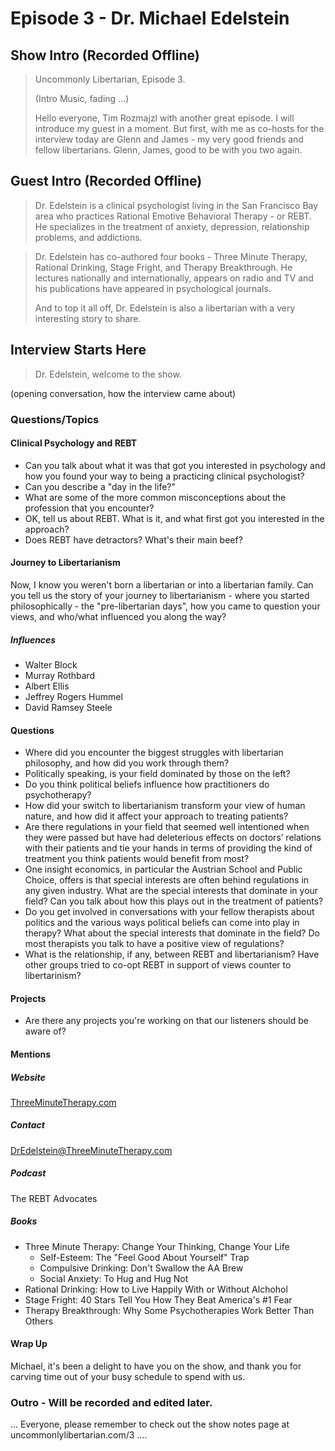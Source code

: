# Episode 3 - Dr. Michael Edelstein

## Show Intro (Recorded Offline)

>
> Uncommonly Libertarian, Episode 3.
> 
> (Intro Music, fading ...)
> 
> Hello everyone, Tim Rozmajzl with another great episode.  I will introduce
> my guest in a moment.  But first, with me as co-hosts for the interview today are Glenn
> and James - my very good friends and fellow libertarians.  Glenn, James, good to be
> with you two again.  
> 

## Guest Intro (Recorded Offline)
> 
> Dr. Edelstein is a clinical psychologist living in the 
> San Francisco Bay area who practices Rational Emotive Behavioral
> Therapy - or REBT. He specializes in the treatment of anxiety,
> depression, relationship problems, and addictions. 

> Dr. Edelstein has co-authored four books - Three
> Minute Therapy, Rational Drinking, Stage Fright, and Therapy Breakthrough.
> He lectures nationally and internationally, appears on radio and
> TV and his publications have appeared in psychological journals.
>
> And to top it all off, Dr. Edelstein is also a libertarian with a very
> interesting story to share.
> 

## Interview Starts Here
> Dr. Edelstein, welcome to the show.

(opening conversation, how the interview came about)

### Questions/Topics

#### Clinical Psychology and REBT

* Can you talk about what it was that got you interested in psychology and how
you found your way to being a practicing clinical psychologist?
* Can you describe a "day in the life?" 
* What are some of the more common misconceptions about the profession that 
you encounter?
* OK, tell us about REBT.  What is it, and what first got you interested
in the approach?
* Does REBT have detractors? What's their main beef?

#### Journey to Libertarianism
Now, I know you weren't born a libertarian or into a libertarian family. 
Can you tell us the story of your journey to libertarianism - where you
started philosophically - the "pre-libertarian days", how you came to 
question your views, and who/what influenced you along the way?

##### Influences
* Walter Block
* Murray Rothbard
* Albert Ellis
* Jeffrey Rogers Hummel
* David Ramsey Steele

#### Questions
* Where did you encounter the biggest struggles with libertarian philosophy, 
and how did you work through them?
* Politically speaking, is your field dominated by those on the left?
* Do you think political beliefs influence how practitioners do psychotherapy?
* How did your switch to libertarianism transform your view of human nature, and
how did it affect your approach to treating patients?
* Are there regulations in your field that seemed well intentioned when they were
passed but have had deleterious effects on doctors’ relations with their
patients and tie your hands in terms of providing the kind of treatment you
think patients would benefit from most?
* One insight economics, in particular the Austrian School and Public Choice,
offers is that special interests are often behind regulations in any given
industry. What are the special interests that dominate in your field? Can you
talk about how this plays out in the treatment of patients?
* Do you get involved in conversations with your fellow therapists about politics
and the various ways political beliefs can come into play in therapy? What
about the special interests that dominate in the field? Do most therapists you
talk to have a positive view of regulations?
* What is the relationship, if any, between REBT and libertarianism? Have other
groups tried to co-opt REBT in support of views counter to libertarinism?

#### Projects
* Are there any projects you're working on that our listeners should be aware of?

#### Mentions

##### Website
[ThreeMinuteTherapy.com](https://ThreeMinuteTherapy.com)

##### Contact
[DrEdelstein@ThreeMinuteTherapy.com](mailto:DrEdelstein@ThreeMinuteTherapy.com)

##### Podcast
The REBT Advocates

##### Books
* Three Minute Therapy: Change Your Thinking, Change Your Life
  * Self-Esteem: The "Feel Good About Yourself" Trap
  * Compulsive Drinking: Don't Swallow the AA Brew
  * Social Anxiety: To Hug and Hug Not
* Rational Drinking: How to Live Happily With or Without Alchohol
* Stage Fright: 40 Stars Tell You How They Beat America's #1 Fear
* Therapy Breakthrough: Why Some Psychotherapies Work Better Than Others

#### Wrap Up
Michael, it's been a delight to have you on the show, and thank you for carving 
time out of your busy schedule to spend with us.

### Outro - Will be recorded and edited later.
... Everyone, please remember to check out the show notes page at 
uncommonlylibertarian.com/3 ....


